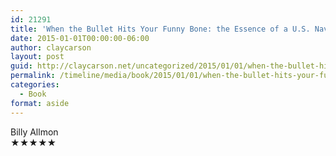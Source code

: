 ```yaml
---
id: 21291
title: 'When the Bullet Hits Your Funny Bone: the Essence of a U.S. Navy SEAL'
date: 2015-01-01T00:00:00-06:00
author: claycarson
layout: post
guid: http://claycarson.net/uncategorized/2015/01/01/when-the-bullet-hits-your-funny-bone-the-essence-of-a-u-s-navy-seal/
permalink: /timeline/media/book/2015/01/01/when-the-bullet-hits-your-funny-bone-the-essence-of-a-u-s-navy-seal/
categories:
  - Book
format: aside
---
```

<div class="media-details"></div>

<div class="media-creator">Billy Allmon</div>

<div class="media-rating">★★★★★</div>